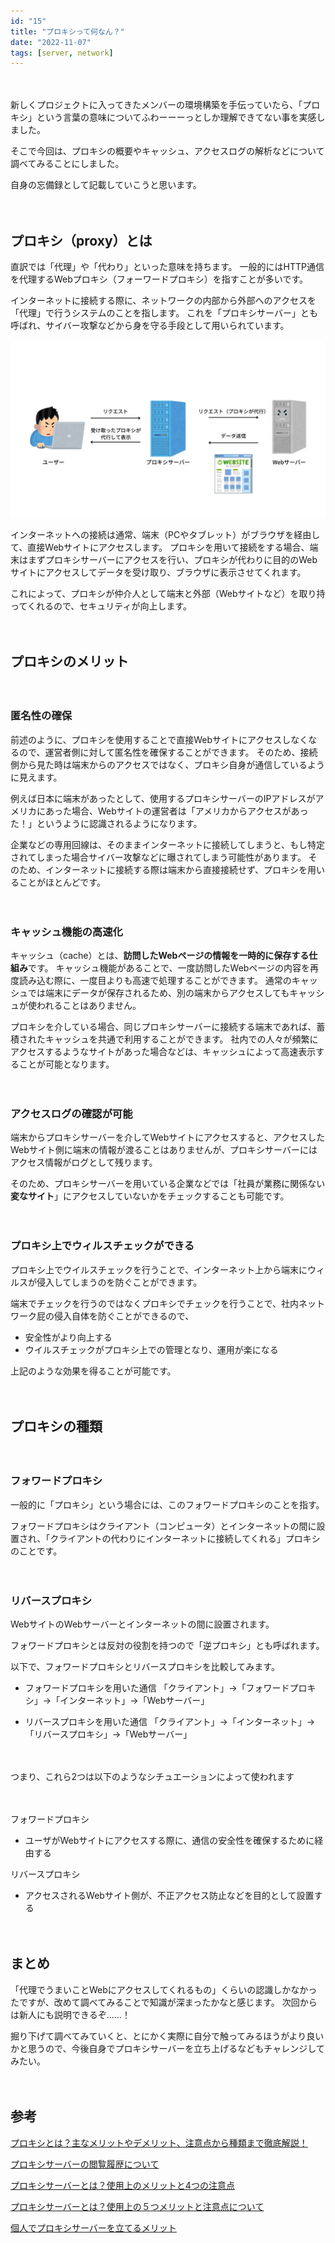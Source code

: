 ```yaml
---
id: "15"
title: "プロキシって何なん？"
date: "2022-11-07"
tags: [server, network]
---
```


　

新しくプロジェクトに入ってきたメンバーの環境構築を手伝っていたら、「プロキシ」という言葉の意味についてふわーーーっとしか理解できてない事を実感しました。

そこで今回は、プロキシの概要やキャッシュ、アクセスログの解析などについて調べてみることにしました。

自身の忘備録として記載していこうと思います。

　

## プロキシ（proxy）とは

直訳では「代理」や「代わり」といった意味を持ちます。
一般的にはHTTP通信を代理するWebプロキシ（フォーワードプロキシ）を指すことが多いです。

インターネットに接続する際に、ネットワークの内部から外部へのアクセスを「代理」で行うシステムのことを指します。
これを「プロキシサーバー」とも呼ばれ、サイバー攻撃などから身を守る手段として用いられています。

![プロキシとは](../images/blog/2022-11/proxy.jpg)

インターネットへの接続は通常、端末（PCやタブレット）がブラウザを経由して、直接Webサイトにアクセスします。
プロキシを用いて接続をする場合、端末はまずプロキシサーバーにアクセスを行い、プロキシが代わりに目的のWebサイトにアクセスしてデータを受け取り、ブラウザに表示させてくれます。

これによって、プロキシが仲介人として端末と外部（Webサイトなど）を取り持ってくれるので、セキュリティが向上します。

　

## プロキシのメリット

　

### 匿名性の確保

前述のように、プロキシを使用することで直接Webサイトにアクセスしなくなるので、運営者側に対して匿名性を確保することができます。
そのため、接続側から見た時は端末からのアクセスではなく、プロキシ自身が通信しているように見えます。

例えば日本に端末があったとして、使用するプロキシサーバーのIPアドレスがアメリカにあった場合、Webサイトの運営者は「アメリカからアクセスがあった！」というように認識されるようになります。

企業などの専用回線は、そのままインターネットに接続してしまうと、もし特定されてしまった場合サイバー攻撃などに曝されてしまう可能性があります。
そのため、インターネットに接続する際は端末から直接接続せず、プロキシを用いることがほとんどです。

　

### キャッシュ機能の高速化

キャッシュ（cache）とは、**訪問したWebページの情報を一時的に保存する仕組み**です。
キャッシュ機能があることで、一度訪問したWebページの内容を再度読み込む際に、一度目よりも高速で処理することができます。
通常のキャッシュでは端末にデータが保存されるため、別の端末からアクセスしてもキャッシュが使われることはありません。

プロキシを介している場合、同じプロキシサーバーに接続する端末であれば、蓄積されたキャッシュを共通で利用することができます。
社内での人々が頻繁にアクセスするようなサイトがあった場合などは、キャッシュによって高速表示することが可能となります。


　

### アクセスログの確認が可能

端末からプロキシサーバーを介してWebサイトにアクセスすると、アクセスしたWebサイト側に端末の情報が渡ることはありませんが、プロキシサーバーにはアクセス情報がログとして残ります。

そのため、プロキシサーバーを用いている企業などでは「社員が業務に関係ない**変なサイト**」にアクセスしていないかをチェックすることも可能です。


　

### プロキシ上でウィルスチェックができる

プロキシ上でウイルスチェックを行うことで、インターネット上から端末にウィルスが侵入してしまうのを防ぐことができます。

端末でチェックを行うのではなくプロキシでチェックを行うことで、社内ネットワーク屁の侵入自体を防ぐことができるので、

- 安全性がより向上する
- ウイルスチェックがプロキシ上での管理となり、運用が楽になる

上記のような効果を得ることが可能です。

　

## プロキシの種類

　

### フォワードプロキシ

一般的に「プロキシ」という場合には、このフォワードプロキシのことを指す。

フォワードプロキシはクライアント（コンピュータ）とインターネットの間に設置され、「クライアントの代わりにインターネットに接続してくれる」プロキシのことです。

　

### リバースプロキシ

WebサイトのWebサーバーとインターネットの間に設置されます。

フォワードプロキシとは反対の役割を持つので「逆プロキシ」とも呼ばれます。

以下で、フォワードプロキシとリバースプロキシを比較してみます。

- フォワードプロキシを用いた通信
  「クライアント」→「フォワードプロキシ」→「インターネット」→「Webサーバー」

- リバースプロキシを用いた通信
  「クライアント」→「インターネット」→「リバースプロキシ」→「Webサーバー」

　

つまり、これら2つは以下のようなシチュエーションによって使われます

　

フォワードプロキシ
- ユーザがWebサイトにアクセスする際に、通信の安全性を確保するために経由する


リバースプロキシ
- アクセスされるWebサイト側が、不正アクセス防止などを目的として設置する

　

## まとめ

「代理でうまいことWebにアクセスしてくれるもの」くらいの認識しかなかったですが、改めて調べてみることで知識が深まったかなと感じます。
次回からは新人にも説明できるぞ……！

掘り下げて調べてみていくと、とにかく実際に自分で触ってみるほうがより良いかと思うので、今後自身でプロキシサーバーを立ち上げるなどもチャレンジしてみたい。

　

## 参考

[プロキシとは？主なメリットやデメリット、注意点から種類まで徹底解説！](https://it-trend.jp/cyber_attack/article/442-0042)

[プロキシサーバーの閲覧履歴について](https://luminati.site/archives/1577)

[プロキシサーバーとは？使用上のメリットと4つの注意点](https://jp.norton.com/blog/etc/proxy-server)

[プロキシサーバーとは？使用上の５つメリットと注意点について](https://cybersecurity-jp.com/column/32171#i-3)

[個人でプロキシサーバーを立てるメリット](https://g-geek.net/column/proxy-server-merit)